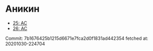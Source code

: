 # Аникин
- [25: AC](25.md)
- [26: AC](26.md)

Commit: 7b1676425b1215d6671e7fca2d0f1831ad442354
 fetched at: 20201030-224704
